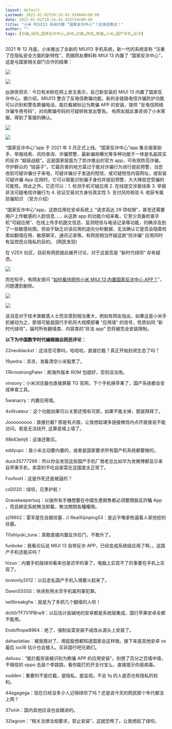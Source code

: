 ```yaml
---
layout: default
Lastmod: 2022-01-02T20:24:43.934046+00:00
date: 2022-01-02T20:24:43.933724+00:00
title: "小米 MIUI13 系统内置 “国家反诈中心”？这谁还敢买！"
author: ""
tags: [诈骗,绿坝,国家反诈中心,安卓,拦截,网民,欺骗,小米,国产手机,反诈]
---
```


2021 年 12 月底，小米推出了全新的 MIUI13 手机系统，新一代的系统宣称 “注重了在隐私安全方面的新特性”，而据网友爆料称 MIUI 13 内置了 “国家反诈中心”，这是与国家相关部门合作的结果：

![](https://images.weserv.nl/?url=https%3A//chinadigitaltimes.net/chinese/files/2022/01/image-1641030339433.png)

  

![](https://images.weserv.nl/?url=https%3A//chinadigitaltimes.net/chinese/files/2022/01/image-1641031551515.png)

@游侠资讯：今日有米粉在网上发文表示，自己新安装的 MIUI 13 内置了国家反诈中心。据介绍，MIUI13 整合了反电信欺骗功能，新的全链路电信诈骗防护功能可以识别和警告欺骗电话，能拦截被标记为欺骗 APP 的安装，提供 “反电信网络诈骗专用号码”，对向欺骗号码的可疑转账发出警告。 有网友就此事咨询了小米客服，得到了客服的确认。

![](https://images.weserv.nl/?url=https%3A//chinadigitaltimes.net/chinese/files/2022/01/image-1641029955827.png)

  

![](https://images.weserv.nl/?url=https%3A//chinadigitaltimes.net/chinese/files/2022/01/image-1641029964721.png)

“国家反诈中心”app 于 2021 年 3 月正式上线。“国家反诈中心”app 集合报案助手、举报线索、风险查询、诈骗预警、最新骗局曝光等多种功能于一体是名副其实的反诈 “超级战舰”。这是国家层面为了防诈推出的官方 app，可有效防范诈骗，守护群众的 “钱袋子”。它最厉害的地方莫过于能对诈骗行为进行提前预警，当您收到可疑诈骗分子来电，可疑诈骗分子发送的短信，或可疑短信内容网址，或安装可疑诈骗 App 应用时，它可以智能识别骗子身份并提前预警，大大降低您受骗的可能性。除此之外，它还可以：1. 检测手机可疑应用 2. 在线提交涉案线索 3. 举报非法可疑电信诈骗行为 4. 验证交易对方身份真实性 5. 支付风险核验 6. 收获专属防骗知识 （官方介绍）

“国家反诈中心”app，这款应用在安卓系统上 “请求高达 29 项权限”，甚至还需要用户上传敏感的人脸信息…… 从这款 app 的功能介绍来看，它至少具备检查手机“可疑应用”、在线上传手机图文信息、监测短信与电话记录等功能，的确涉及到了一些敏感权限。但由于缺乏对该应用的逆向分析数据，无法确认它是否会隐匿检索如翻墙应用、敏感聊天、通讯记录等。有网民相当怀疑这款“防诈骗” 应用同时有监控民众隐私的目的。 (网民发现)

在 V2EX 社区，目前有网民就此展开讨论，对于这是否是 “新时代绿坝” 存有疑虑。

![](https://images.weserv.nl/?url=https%3A//chinadigitaltimes.net/chinese/files/2022/01/image-1641030672531.png)

而在知乎，有网友提问 “[如何看待网传小米 MIUI 13 内置国家反诈中心 APP？](https://www.zhihu.com/question/509128730 "如何看待网传小米MIUI 13 内置国家反诈中心APP？")”，问题遭到删除。

![](https://images.weserv.nl/?url=https%3A//chinadigitaltimes.net/chinese/files/2022/01/image-1641030604274.png)

  

![](https://images.weserv.nl/?url=https%3A//chinadigitaltimes.net/chinese/files/2022/01/image-1641030616972.png)

该消息对于技术类敏感人士而言感到相当重大，例如有网友指出，如果这是小米手机被动为之，那很可能是国行手机将大规模部署 “应用墙” 的信号，性质如同 “新时代绿坝”，届时所有翻墙类、内容类的“非法 app” 恐将被完全安装限制。

**以下为中国数字时代编辑摘自网民评论：**

22neoblackxt：这消息可靠吗，哈哈哈，直接拦截？真正开始封闭生态了吗？

19yedra：凉凉，准备清空小米股票了。

17ArmstrongPater：刷海外版本 ROM 包就好，否则没法用。

vinsony：小米浏览器也直接屏蔽 TG 官网，下个手机换苹果了，国产系统都会变成审查工具。

5wanacry：内置应用墙。

4villivateur：这个功能如果可以关那还情有可原，如果不能关掉，那就拜拜了。

Jooooooooo：直接拦截? 那是有点狠，让我想起诸多链接微信内点开直接说不能访问。若是无法绕开, 这算是墙上墙了。

98k63ehj6：这谁还敢买。

eddyupc：是小米主动要内置的，或者是国家要求所有国产机系统都要做的。

duck35777299：所以你会发现这些国产手机厂商老总比如华为发微博都显示来自苹果手机，卖菜的不吃自家菜在这国度太正常了。

Foofoott：这是作死还是被逼的？

cd2020：绿坝，花季护航！

Gravekeeperluoj：以後所有手機想要在中國生產銷售都必須要預裝反詐騙 App ，而且綁定系統無法卸載，無法關閉各種權限。

zj19802：雷军是在自掘坟墓.. // RealXijinping53：是近平俺拿枪逼着人家他挖的坟墓。

T0shiyuki\_tuna：真敢直接内置反诈后门，不敢升了。

funboke：我看论坛说 MIUI 13 自带反诈 APP，已经变成系统级应用了啊，，这国产手机还能买吗？

hizuo：内置手机版绿坝看来也是迟早的事了，电脑上实现不了的事要在手机上实现了。

loveonly2012：以后走私国产手机入境要火起来了。

DawnSSSSS：快进到用水货手机属刑事犯罪。

iwillbreakgfw：就是为了多抓几个翻墙的人呗！

dch0rTF7V1PBrw9：以后估计盐碱地的安卓都是系统层集成，国行苹果安卓全都不能用。

Endofhope8964：绝了，强制韭菜安装不成改从源头上安装了。

dahaolatiao：被我猜对了。用屁股想都知道国家会这样做。接下来是其他安卓 os 最后 ios16 估计也会接入。买非国行吧兄弟们。

daliusu：“能拦截安装被识别为欺骗 APP 的应用安装”。别想了百分之百墙中墙，不相信的 oppo 去装个李跳跳，看你能打的开支付宝么，直接提示你是病毒。

sudden：重要的不是拦截，是隐私，是监视。不会 fq 的人是否也有隐私的权利。

44agagega：现在已经没多少人记得绿坝了吗？还是说今天的网民那个年代都没上网？

37xinh：国内其他应该也会跟进的。

32lagoon：“相关法律法规要求，禁止安装”，这就恐怖了。让我想起了绿坝。


